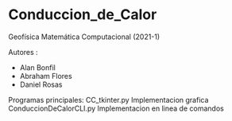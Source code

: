 # Conduccion_de_Calor

Geofísica Matemática Computacional (2021-1) 

Autores :
- Alan Bonfil
- Abraham Flores
- Daniel Rosas

Programas principales: 
CC_tkinter.py Implementacion grafica
ConduccionDeCalorCLI.py Implementacion en linea de comandos

